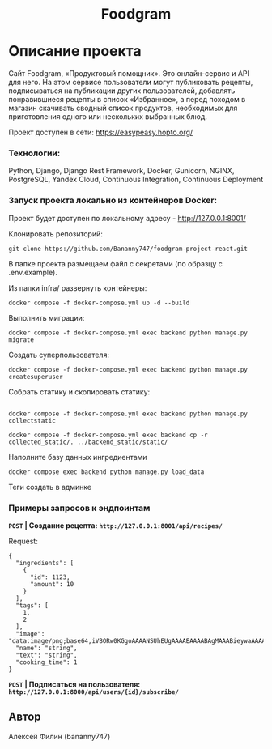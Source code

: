 <h1 align="center">Foodgram</h1>

# Описание проекта

Сайт Foodgram, «Продуктовый помощник». Это онлайн-сервис и API для него. На этом сервисе пользователи могут публиковать рецепты, подписываться на публикации других пользователей, добавлять понравившиеся рецепты в список «Избранное», а перед походом в магазин скачивать сводный список продуктов, необходимых для приготовления одного или нескольких выбранных блюд.

Проект доступен в сети: https://easypeasy.hopto.org/


### Технологии:

Python, Django, Django Rest Framework, Docker, Gunicorn, NGINX, PostgreSQL, Yandex Cloud, Continuous Integration, Continuous Deployment


### Запуск проекта локально из контейнеров Docker:

Проект будет доступен по локальному адресу - http://127.0.0.1:8001/

Клонировать репозиторий:
```
git clone https://github.com/Bananny747/foodgram-project-react.git
```

В папкe проекта размещаем файл с секретами (по образцу с .env.example).

Из папки infra/ развернуть контейнеры:

```
docker compose -f docker-compose.yml up -d --build
```

Выполнить миграции:

```
docker compose -f docker-compose.yml exec backend python manage.py migrate
```

Создать суперпользователя:

```
docker compose -f docker-compose.yml exec backend python manage.py createsuperuser
```

Собрать статику и скопировать статику:

```

docker compose -f docker-compose.yml exec backend python manage.py collectstatic

docker compose -f docker-compose.yml exec backend cp -r collected_static/. ../backend_static/static/
```

Наполните базу данных ингредиентами

```
docker compose exec backend python manage.py load_data
```

Теги создать в админке


### Примеры запросов к эндпоинтам

**`POST` | Создание рецепта: `http://127.0.0.1:8001/api/recipes/`**

Request:
```
{
  "ingredients": [
    {
      "id": 1123,
      "amount": 10
    }
  ],
  "tags": [
    1,
    2
  ],
  "image": "data:image/png;base64,iVBORw0KGgoAAAANSUhEUgAAAAEAAAABAgMAAABieywaAAAACVBMVEUAAAD///9fX1/S0ecCAAAACXBIWXMAAA7EAAAOxAGVKw4bAAAACklEQVQImWNoAAAAggCByxOyYQAAAABJRU5ErkJggg==",
  "name": "string",
  "text": "string",
  "cooking_time": 1
}
```

**`POST` | Подписаться на пользователя: `http://127.0.0.1:8000/api/users/{id}/subscribe/`**


## Автор 

Алексей Филин (bananny747) 